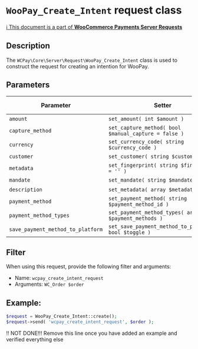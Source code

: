 # `WooPay_Create_Intent` request class

[ℹ️ This document is a part of __WooCommerce Payments Server Requests__](../requests.md)

## Description

The `WCPay\Core\Server\Request\WooPay_Create_Intent` class is used to construct the request for creating an intention for WooPay.

## Parameters


| Parameter                         | Setter                                                | Immutable | Required | Default value |
|-----------------------------------|-------------------------------------------------------|:---------:|:--------:|:-------------:|
| `amount`                          | `set_amount( int $amount )`                           |    Yes    |   Yes    |       -       |
| `capture_method`                  | `set_capture_method( bool $manual_capture = false )`  |     -     |    -     |       -       |
| `currency`                        | `set_currency_code( string $currency_code )`          |     -     |   Yes    |       -       |
| `customer`                        | `set_customer( string $customer_id )`                 |     -     |    -     |       -       |
| `metadata`                        | `set_fingerprint( string $fingerprint = '' )`         |     -     |    -     |       -       |
| `mandate`                         | `set_mandate( string $mandate )`                      |     -     |    -     |       -       |
| `description`                     | `set_metadata( array $metadata )`                     |     -     |    -     |       -       |
| `payment_method`                  | `set_payment_method( string $payment_method_id )`     |     -     |    -     |       -       |
| `payment_method_types`            | `set_payment_method_types( array $payment_methods )`  |     -     |    -     |       -       |
| `save_payment_method_to_platform` | `set_save_payment_method_to_platform( bool $toggle )` |    Yes    |    -     |       -       |


## Filter

When using this request, provide the following filter and arguments:

- Name: `wcpay_create_intent_request`
- Arguments: `WC_Order $order`

## Example:

```php
$request = WooPay_Create_Intent::create();
$request->send( 'wcpay_create_intent_request', $order );
```

!! NOT DONE!!! Remove this line once you have added an example and verified everything else
